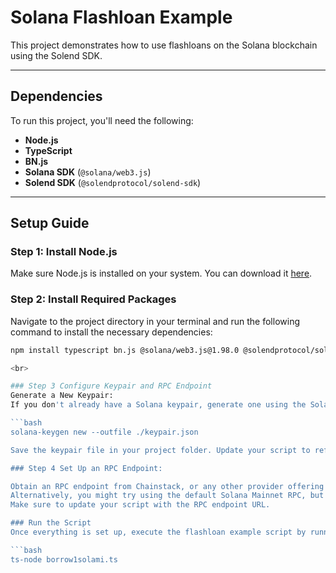 # Solana Flashloan Example

This project demonstrates how to use flashloans on the Solana blockchain using the Solend SDK.

---

## Dependencies

To run this project, you'll need the following:

- **Node.js**
- **TypeScript**
- **BN.js**
- **Solana SDK** (`@solana/web3.js`)
- **Solend SDK** (`@solendprotocol/solend-sdk`)

---

## Setup Guide

### Step 1: Install Node.js
Make sure Node.js is installed on your system. You can download it [here](https://nodejs.org/).

### Step 2: Install Required Packages
Navigate to the project directory in your terminal and run the following command to install the necessary dependencies:

```bash
npm install typescript bn.js @solana/web3.js@1.98.0 @solendprotocol/solend-sdk@0.13.35

<br>

### Step 3 Configure Keypair and RPC Endpoint
Generate a New Keypair:
If you don't already have a Solana keypair, generate one using the Solana CLI:

```bash
solana-keygen new --outfile ./keypair.json

Save the keypair file in your project folder. Update your script to reference the path to this keypair file.

### Step 4 Set Up an RPC Endpoint:

Obtain an RPC endpoint from Chainstack, or any other provider offering Solana RPC services.
Alternatively, you might try using the default Solana Mainnet RPC, but it might not work for all functionality.
Make sure to update your script with the RPC endpoint URL.

### Run the Script
Once everything is set up, execute the flashloan example script by running the following command in your terminal:

```bash
ts-node borrow1solami.ts
